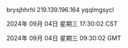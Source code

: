 brysjhhrhl 219.139.196.164 yqqlmgsycl

2024年 09月 04日 星期三 17:30:02 CST

2024年 09月 04日 星期三 09:30:02 GMT
